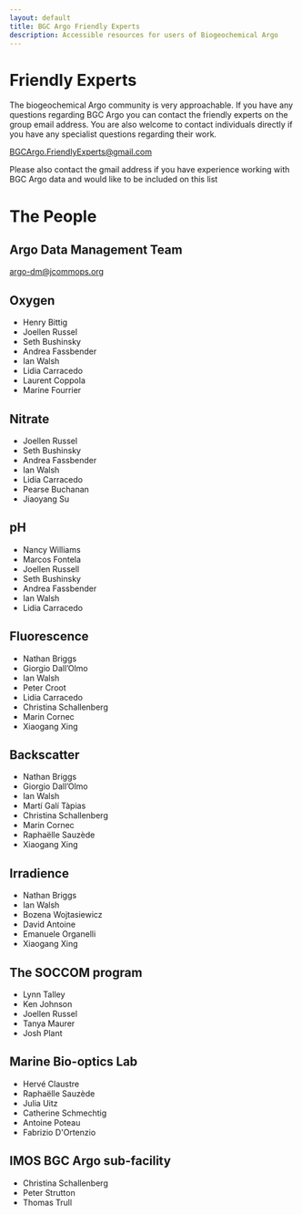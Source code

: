 ```yaml
---
layout: default
title: BGC Argo Friendly Experts
description: Accessible resources for users of Biogeochemical Argo
---
```


# Friendly Experts
The biogeochemical Argo community is very approachable. If you have any questions regarding BGC Argo you can contact the friendly experts on the group email address. You are also welcome to contact individuals directly if you have any specialist questions regarding their work.

[BGCArgo.FriendlyExperts@gmail.com](mailto:BGCArgo.FriendlyExperts@gmail.com?)

Please also contact the gmail address if you have experience working with BGC Argo data and would like to be included on this list

# The People

## Argo Data Management Team
[argo-dm@jcommops.org](mailto:argo-dm@jcommops.org?)

## Oxygen
- Henry Bittig
- Joellen Russel
- Seth Bushinsky
- Andrea Fassbender
- Ian Walsh
- Lidia Carracedo
- Laurent Coppola
- Marine Fourrier

## Nitrate
- Joellen Russel
- Seth Bushinsky
- Andrea Fassbender
- Ian Walsh
- Lidia Carracedo
- Pearse Buchanan
- Jiaoyang Su

## pH
- Nancy Williams
- Marcos Fontela
- Joellen Russell
- Seth Bushinsky
- Andrea Fassbender
- Ian Walsh
- Lidia Carracedo

## Fluorescence
- Nathan Briggs
- Giorgio Dall’Olmo
- Ian Walsh
- Peter Croot
- Lidia Carracedo
- Christina Schallenberg
- Marin Cornec
- Xiaogang Xing

## Backscatter
- Nathan Briggs
- Giorgio Dall’Olmo
- Ian Walsh
- Martí Galí Tàpias
- Christina Schallenberg 
- Marin Cornec
- Raphaëlle Sauzède
- Xiaogang Xing

## Irradience
- Nathan Briggs
- Ian Walsh
- Bozena Wojtasiewicz
- David Antoine
- Emanuele Organelli
- Xiaogang Xing

## The SOCCOM program
- Lynn Talley
- Ken Johnson
- Joellen Russel
- Tanya Maurer
- Josh Plant

## Marine Bio-optics Lab
- Hervé Claustre
- Raphaëlle Sauzède
- Julia Uitz
- Catherine Schmechtig
- Antoine Poteau
- Fabrizio D'Ortenzio

## IMOS BGC Argo sub-facility
- Christina Schallenberg
- Peter Strutton
- Thomas Trull

